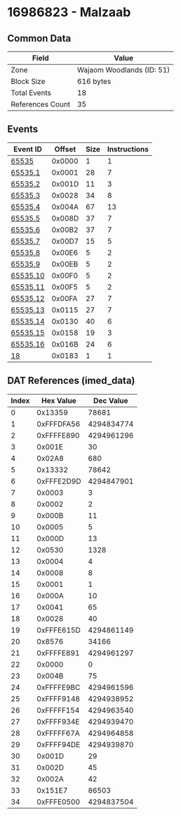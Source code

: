 # 16986823 - Malzaab

## Common Data

| Field            | Value                     |
|------------------|---------------------------|
| Zone             | Wajaom Woodlands (ID: 51) |
| Block Size       | 616 bytes                 |
| Total Events     | 18                        |
| References Count | 35                        |

## Events

| Event ID                  | Offset   |   Size |   Instructions |
|---------------------------|----------|--------|----------------|
| [65535](./65535.md)       | 0x0000   |      1 |              1 |
| [65535.1](./65535.1.md)   | 0x0001   |     28 |              7 |
| [65535.2](./65535.2.md)   | 0x001D   |     11 |              3 |
| [65535.3](./65535.3.md)   | 0x0028   |     34 |              8 |
| [65535.4](./65535.4.md)   | 0x004A   |     67 |             13 |
| [65535.5](./65535.5.md)   | 0x008D   |     37 |              7 |
| [65535.6](./65535.6.md)   | 0x00B2   |     37 |              7 |
| [65535.7](./65535.7.md)   | 0x00D7   |     15 |              5 |
| [65535.8](./65535.8.md)   | 0x00E6   |      5 |              2 |
| [65535.9](./65535.9.md)   | 0x00EB   |      5 |              2 |
| [65535.10](./65535.10.md) | 0x00F0   |      5 |              2 |
| [65535.11](./65535.11.md) | 0x00F5   |      5 |              2 |
| [65535.12](./65535.12.md) | 0x00FA   |     27 |              7 |
| [65535.13](./65535.13.md) | 0x0115   |     27 |              7 |
| [65535.14](./65535.14.md) | 0x0130   |     40 |              6 |
| [65535.15](./65535.15.md) | 0x0158   |     19 |              3 |
| [65535.16](./65535.16.md) | 0x016B   |     24 |              6 |
| [18](./18.md)             | 0x0183   |      1 |              1 |

## DAT References (imed_data)

|   Index | Hex Value   |   Dec Value |
|---------|-------------|-------------|
|       0 | 0x13359     |       78681 |
|       1 | 0xFFFDFA56  |  4294834774 |
|       2 | 0xFFFFE890  |  4294961296 |
|       3 | 0x001E      |          30 |
|       4 | 0x02A8      |         680 |
|       5 | 0x13332     |       78642 |
|       6 | 0xFFFE2D9D  |  4294847901 |
|       7 | 0x0003      |           3 |
|       8 | 0x0002      |           2 |
|       9 | 0x000B      |          11 |
|      10 | 0x0005      |           5 |
|      11 | 0x000D      |          13 |
|      12 | 0x0530      |        1328 |
|      13 | 0x0004      |           4 |
|      14 | 0x0008      |           8 |
|      15 | 0x0001      |           1 |
|      16 | 0x000A      |          10 |
|      17 | 0x0041      |          65 |
|      18 | 0x0028      |          40 |
|      19 | 0xFFFE615D  |  4294861149 |
|      20 | 0x8576      |       34166 |
|      21 | 0xFFFFE891  |  4294961297 |
|      22 | 0x0000      |           0 |
|      23 | 0x004B      |          75 |
|      24 | 0xFFFFE9BC  |  4294961596 |
|      25 | 0xFFFF9148  |  4294938952 |
|      26 | 0xFFFFF154  |  4294963540 |
|      27 | 0xFFFF934E  |  4294939470 |
|      28 | 0xFFFFF67A  |  4294964858 |
|      29 | 0xFFFF94DE  |  4294939870 |
|      30 | 0x001D      |          29 |
|      31 | 0x002D      |          45 |
|      32 | 0x002A      |          42 |
|      33 | 0x151E7     |       86503 |
|      34 | 0xFFFE0500  |  4294837504 |
